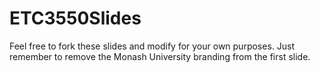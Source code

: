# ETC3550Slides

Feel free to fork these slides and modify for your own purposes. Just remember to remove the Monash University branding from the first slide.
